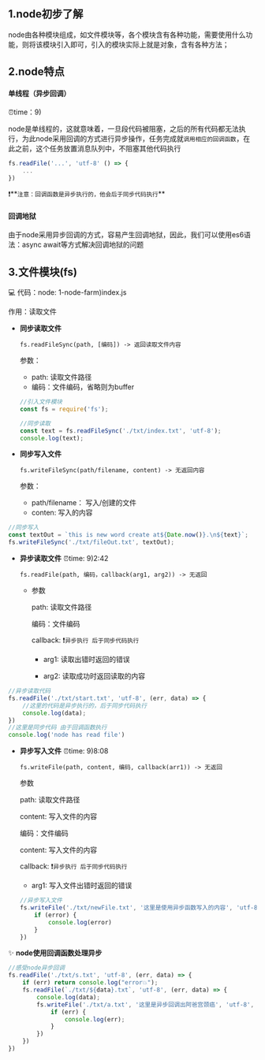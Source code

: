 ## 1.node初步了解

node由各种模块组成，如文件模块等，各个模块含有各种功能，需要使用什么功能，则将该模块引入即可，引入的模块实际上就是对象，含有各种方法；

## 2.node特点

#### 单线程（异步回调）

⏰time：9)

node是单线程的，这就意味着，一旦段代码被阻塞，之后的所有代码都无法执行，为此node采用回调的方式进行异步操作，任务完成就`调用相应的回调函数`，在此之前，这个任务放置消息队列中，不阻塞其他代码执行

```javascript
fs.readFile('...', 'utf-8' () => {
	...
})
```

❗️**`注意：回调函数是异步执行的，他会后于同步代码执行`**

#### 回调地狱

由于node采用异步回调的方式，容易产生回调地狱，因此，我们可以使用es6语法：async await等方式解决回调地狱的问题

## 3.文件模块(fs) 

💻 代码：node: 1-node-farm)index.js

作用：读取文件

* **同步读取文件**

  `fs.readFileSync(path, [编码]) -> 返回读取文件内容`

  参数：

  * path: 读取文件路径
  * 编码：文件编码，省略则为buffer

  ```javascript
  //引入文件模块
  const fs = require('fs');
  
  //同步读取
  const text = fs.readFileSync('./txt/index.txt', 'utf-8');
  console.log(text);
  ```

* **同步写入文件** 

  `fs.writeFileSync(path/filename, content) -> 无返回内容`

  参数：

  * path/filename： 写入/创建的文件
  * conten: 写入的内容

```javascript
//同步写入
const textOut = `this is new word create at${Date.now()}.\n${text}`;
fs.writeFileSync('./txt/fileOut.txt', textOut);
```

* **异步读取文件**   ⏰time: 9)2:42

  `fs.readFile(path, 编码，callback(arg1, arg2)) -> 无返回`

  * 参数

    path: 读取文件路径

    编码：文件编码

    callback: ❗️`异步执行 后于同步代码执行`

    * arg1: 读取出错时返回的错误

    * arg2: 读取成功时返回读取的内容

```javascript
//异步读取代码
fs.readFile('./txt/start.txt', 'utf-8', (err, data) => {
    //这里的代码是异步执行的，后于同步代码执行
    console.log(data);
})
//这里是同步代码 由于回调函数执行
console.log('node has read file')
```

* **异步写入文件** ⏰time: 9)8:08

  `fs.writeFile(path, content, 编码, callback(arr1)) -> 无返回`

  参数

  path: 读取文件路径

  content: 写入文件的内容

  编码：文件编码

  content: 写入文件的内容

  callback: ❗️`异步执行 后于同步代码执行`

  * arg1: 写入文件出错时返回的错误

  ```javascript
  //异步写入文件
  fs.writeFile('./txt/newFile.txt', '这里是使用异步函数写入的内容', 'utf-8', error => {
      if (error) {
          console.log(error)
      }
  })
  ```



✨ **node使用回调函数处理异步**

```javascript
//感受node异步回调
fs.readFile('./txt/s.txt', 'utf-8', (err, data) => {
    if (err) return console.log("error💥");
    fs.readFile(`./txt/${data}.txt`, 'utf-8', (err, data) => {
        console.log(data);
        fs.writeFile('./txt/a.txt', '这里是异步回调出阿爸宫颈癌', 'utf-8', err => {
            if (err) {
                console.log(err);
            }
        })
    })
})
```



